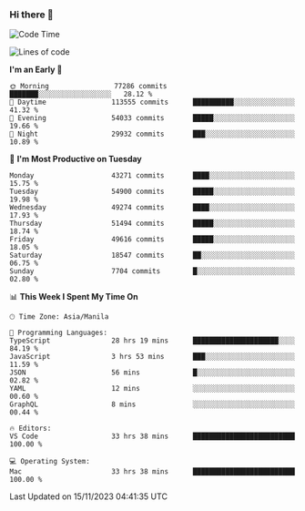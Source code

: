 ### Hi there 👋

<!--START_SECTION:waka-->
![Code Time](http://img.shields.io/badge/Code%20Time-4%2C537%20hrs%2033%20mins-blue)

![Lines of code](https://img.shields.io/badge/From%20Hello%20World%20I%27ve%20Written-111.5%20million%20lines%20of%20code-blue)

**I'm an Early 🐤** 

```text
🌞 Morning                77286 commits       ███████░░░░░░░░░░░░░░░░░░   28.12 % 
🌆 Daytime                113555 commits      ██████████░░░░░░░░░░░░░░░   41.32 % 
🌃 Evening                54033 commits       █████░░░░░░░░░░░░░░░░░░░░   19.66 % 
🌙 Night                  29932 commits       ███░░░░░░░░░░░░░░░░░░░░░░   10.89 % 
```
📅 **I'm Most Productive on Tuesday** 

```text
Monday                   43271 commits       ████░░░░░░░░░░░░░░░░░░░░░   15.75 % 
Tuesday                  54900 commits       █████░░░░░░░░░░░░░░░░░░░░   19.98 % 
Wednesday                49274 commits       ████░░░░░░░░░░░░░░░░░░░░░   17.93 % 
Thursday                 51494 commits       █████░░░░░░░░░░░░░░░░░░░░   18.74 % 
Friday                   49616 commits       █████░░░░░░░░░░░░░░░░░░░░   18.05 % 
Saturday                 18547 commits       ██░░░░░░░░░░░░░░░░░░░░░░░   06.75 % 
Sunday                   7704 commits        █░░░░░░░░░░░░░░░░░░░░░░░░   02.80 % 
```


📊 **This Week I Spent My Time On** 

```text
🕑︎ Time Zone: Asia/Manila

💬 Programming Languages: 
TypeScript               28 hrs 19 mins      █████████████████████░░░░   84.19 % 
JavaScript               3 hrs 53 mins       ███░░░░░░░░░░░░░░░░░░░░░░   11.59 % 
JSON                     56 mins             █░░░░░░░░░░░░░░░░░░░░░░░░   02.82 % 
YAML                     12 mins             ░░░░░░░░░░░░░░░░░░░░░░░░░   00.60 % 
GraphQL                  8 mins              ░░░░░░░░░░░░░░░░░░░░░░░░░   00.44 % 

🔥 Editors: 
VS Code                  33 hrs 38 mins      █████████████████████████   100.00 % 

💻 Operating System: 
Mac                      33 hrs 38 mins      █████████████████████████   100.00 % 
```


 Last Updated on 15/11/2023 04:41:35 UTC
<!--END_SECTION:waka-->


<!--
**rad182/rad182** is a ✨ _special_ ✨ repository because its `README.md` (this file) appears on your GitHub profile.

Here are some ideas to get you started:

- 🔭 I’m currently working on ...
- 🌱 I’m currently learning ...
- 👯 I’m looking to collaborate on ...
- 🤔 I’m looking for help with ...
- 💬 Ask me about ...
- 📫 How to reach me: ...
- 😄 Pronouns: ...
- ⚡ Fun fact: ...
-->
